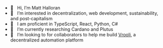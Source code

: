 - 👋 &nbsp; Hi, I’m Matt Halloran
- 👀 &nbsp; I’m interested in decentralization, web development, sustainability, and post-capitalism
- 💯 &nbsp; I am proficient in TypeScript, React, Python, C#
- 🔬 &nbsp; I’m currently researching Cardano and Plutus
- 💞️ &nbsp; I’m looking to for collaborators to help me build [Vrooli](https://vrooli.com), a decentralized automation platform
